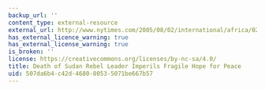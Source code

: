```yaml
---
backup_url: ''
content_type: external-resource
external_url: http://www.nytimes.com/2005/08/02/international/africa/02sudan.html?pagewanted=all
has_external_licence_warning: true
has_external_license_warning: true
is_broken: ''
license: https://creativecommons.org/licenses/by-nc-sa/4.0/
title: Death of Sudan Rebel Leader Imperils Fragile Hope for Peace
uid: 507da6b4-c42d-4680-8053-5071be667b57
---
```

